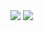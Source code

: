 <img src="https://cr-ss-service.azurewebsites.net/api/ScreenShot?widget=summary&username=J4C0B3Y&badges=2&show-avatar=true&branding=false&width=247&style=--header-bg-color:%230d1117;--border-radius:2px;--header-text-color:%23ffffff;--avatar-size:60px;--rank-font-size:0.55em">

<img src="https://github-readme-stats.vercel.app/api?username=J4C0B3Y&show_icons=true&hide_border=true&title_color=c792ea&icon_color=89dcfe&count_private=true&bg_color=0d1117&text_color=d9d9d9">
